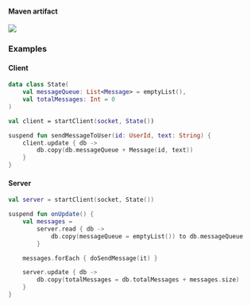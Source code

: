 #### Maven artifact

[![](https://jitpack.io/v/y2k/distributed-state.svg)](https://jitpack.io/#y2k/distributed-state)

### Examples

#### Client
```kotlin
data class State(
    val messageQueue: List<Message> = emptyList(), 
    val totalMessages: Int = 0
)

val client = startClient(socket, State())

suspend fun sendMessageToUser(id: UserId, text: String) {
    client.update { db ->
        db.copy(db.messageQueue + Message(id, text))
    }
}
```

#### Server
```kotlin
val server = startClient(socket, State())

suspend fun onUpdate() {
    val messages =
        server.read { db ->
            db.copy(messageQueue = emptyList()) to db.messageQueue
        }

    messages.forEach { doSendMessage(it) }

    server.update { db ->
        db.copy(totalMessages = db.totalMessages + messages.size)
    }
}
```
